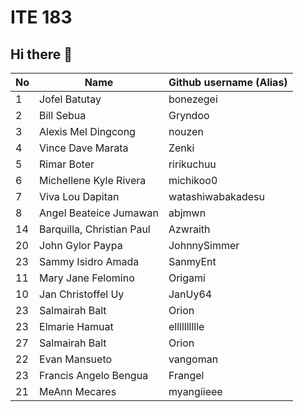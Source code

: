 # ITE 183 
## Hi there 👋

| No      | Name                      | Github username (Alias)       |
|---------|---------------------------|-------------------------------|
| 1       |Jofel Batutay              | bonezegei                     | 
| 2       |Bill Sebua                 | Gryndoo                       |
| 3       |Alexis Mel Dingcong        | nouzen                        |
| 4       |Vince Dave Marata          | Zenki                         |
| 5       |Rimar Boter                | ririkuchuu                    |
| 6       |Michellene Kyle Rivera     | michikoo0                     |
| 7       |Viva Lou Dapitan           | watashiwabakadesu             |
| 8       |Angel Beateice Jumawan     | abjmwn                        |
| 14      | Barquilla, Christian Paul | Azwraith                      |
| 20      |John Gylor Paypa           | JohnnySimmer                  |
| 23      | Sammy Isidro Amada        | SanmyEnt                      |
| 11      |Mary Jane Felomino         | Origami                       |
| 10      |Jan Christoffel Uy         | JanUy64                       |
| 23      |Salmairah Balt             | Orion                         |
| 23      |Elmarie Hamuat             | elllllllllle                  |
| 27      |Salmairah Balt             | Orion                         |
| 22      |Evan Mansueto              | vangoman                      |
| 23      |Francis Angelo Bengua      | Frangel                       |
| 21      |MeAnn Mecares              | myangiieee                    |

